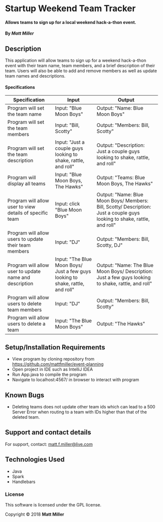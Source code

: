 # Startup Weekend Team Tracker

#### Allows teams to sign up for a local weekend hack-a-thon event.

#### By _**Matt Miller**_

## Description

This application will allow teams to sign up for a weekend hack-a-thon event with their team name, team members, and a brief description of their team. Users will also be able to add and remove members as well as update team names and descriptions.

#### Specifications

| Specification | Input | Output |
| --- | --- | --- |
| Program will set the team name | Input: "Blue Moon Boys" | Output: "Name: Blue Moon Boys" |
| Program will set the team members | Input: "Bill, Scotty" | Output: "Members: Bill, Scotty" |
| Program will set the team description | Input: "Just a couple guys looking to shake, rattle, and roll" | Output: "Description: Just a couple guys looking to shake, rattle, and roll" |
| Program will display all teams | Input: "Blue Moon Boys, The Hawks" | Output: "Teams: Blue Moon Boys, The Hawks" |
| Program will allow user to view details of specific team | Input: click "Blue Moon Boys" | Output: "Name: Blue Moon Boys/ Members: Bill, Scotty/ Description: Just a couple guys looking to shake, rattle, and roll" |
| Program will allow users to update their team members  | Input: "DJ" | Output: "Members: Bill, Scotty, DJ" |
| Program will allow user to update name and description | Input: "The Blue Moon Boys/ Just a few guys looking to shake, rattle, and roll" | Output: "Name: The Blue Moon Boys/ Description: Just a few guys looking to shake, rattle, and roll" |
| Program will allow users to delete team members  | Input: "DJ" | Output: "Members: Bill, Scotty" |
| Program will allow users to delete a team  | Input: "The Blue Moon Boys" | Output: "The Hawks" |


## Setup/Installation Requirements

* View program by cloning repository from https://github.com/mattfmiller/event-planning
* Open project in IDE such as IntelliJ IDEA
* Run App.java to compile the program
* Navigate to localhost:4567/ in browser to interact with program

## Known Bugs

* Deleting teams does not update other team ids which can lead to a 500 Server Error when routing to a team with IDs higher than that of the deleted team.

## Support and contact details

For support, contact: matt.f.miller@live.com

## Technologies Used

* Java
* Spark
* Handlebars

### License

This software is licensed under the GPL license.

Copyright © 2018 **Matt Miller**
